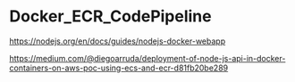 # Docker_ECR_CodePipeline

https://nodejs.org/en/docs/guides/nodejs-docker-webapp  

https://medium.com/@diegoarruda/deployment-of-node-js-api-in-docker-containers-on-aws-poc-using-ecs-and-ecr-d81fb20be289
